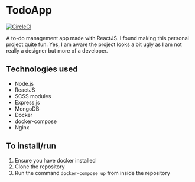 # TodoApp

[![CircleCI](https://circleci.com/gh/sai109/todo-app/tree/master.svg?style=svg)](https://circleci.com/gh/sai109/todo-app/tree/master)

A to-do management app made with ReactJS. I found making this personal project quite fun. Yes, I am aware the project looks a bit ugly as I am not really a designer but more of a developer.

## Technologies used

- Node.js
- ReactJS
- SCSS modules
- Express.js
- MongoDB
- Docker
- docker-compose
- Nginx

## To install/run

1. Ensure you have docker installed
2. Clone the repository
3. Run the command `docker-compose up` from inside the repository
